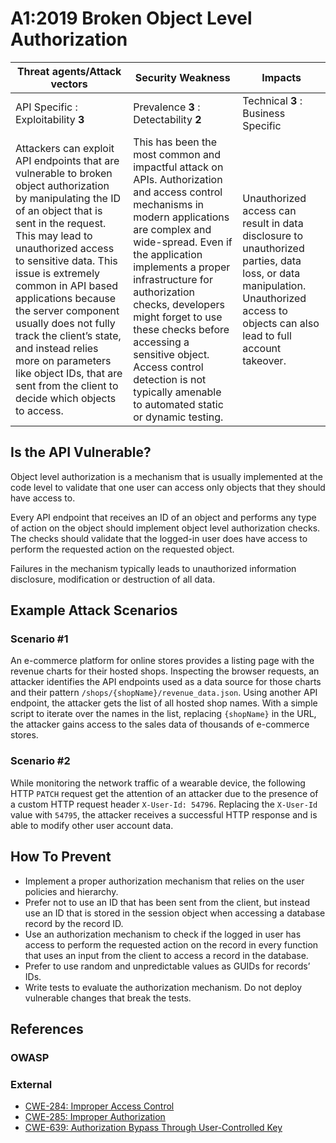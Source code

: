A1:2019 Broken Object Level Authorization
===========================================

| Threat agents/Attack vectors | Security Weakness | Impacts |
| - | - | - |
| API Specific : Exploitability **3** | Prevalence **3** : Detectability **2** | Technical **3** : Business Specific |
| Attackers can exploit API endpoints that are vulnerable to broken object authorization by manipulating the ID of an object that is sent in the request. This may lead to unauthorized access to sensitive data. This issue is extremely common in API based applications because the server component usually does not fully track the client’s state, and instead relies more on parameters like object IDs, that are sent from the client to decide which objects to access. | This has been the most common and impactful attack on APIs. Authorization and access control mechanisms in modern applications are complex and wide-spread. Even if the application implements a proper infrastructure for authorization checks, developers might forget to use these checks before accessing a sensitive object. Access control detection is not typically amenable to automated static or dynamic testing. | Unauthorized access can result in data disclosure to unauthorized parties, data loss, or data manipulation. Unauthorized access to objects can also lead to full account takeover. |

## Is the API Vulnerable?

Object level authorization is a mechanism that is usually implemented at the code
level to validate that one user can access only objects that they should have
access to.

Every API endpoint that receives an ID of an object and performs any type of
action on the object should implement object level authorization checks. The
checks should validate that the logged-in user does have access to perform the
requested action on the requested object.

Failures in the mechanism typically leads to unauthorized information
disclosure, modification or destruction of all data.

## Example Attack Scenarios

### Scenario #1

An e-commerce platform for online stores provides a listing page with the
revenue charts for their hosted shops. Inspecting the browser requests, an
attacker identifies the API endpoints used as a data source for those charts
and their pattern `/shops/{shopName}/revenue_data.json`. Using another API
endpoint, the attacker gets the list of all hosted shop names. With a simple
script to iterate over the names in the list, replacing `{shopName}` in the URL,
the attacker gains access to the sales data of thousands of e-commerce stores.

### Scenario #2

While monitoring the network traffic of a wearable device, the following HTTP
`PATCH` request get the attention of an attacker due to the presence of a custom
HTTP request header `X-User-Id: 54796`. Replacing the `X-User-Id` value with
`54795`, the attacker receives a successful HTTP response and is able to modify
other user account data.

## How To Prevent

* Implement a proper authorization mechanism that relies on the user policies
  and hierarchy.
* Prefer not to use an ID that has been sent from the client, but instead use an
  ID that is stored in the session object when accessing a database record by
  the record ID.
* Use an authorization mechanism to check if the logged in user has access to
  perform the requested action on the record in every function that uses an
  input from the client to access a record in the database.
* Prefer to use random and unpredictable values as GUIDs for records’ IDs.
* Write tests to evaluate the authorization mechanism. Do not deploy vulnerable
changes that break the tests.

## References

### OWASP

### External

* [CWE-284: Improper Access Control][1]
* [CWE-285: Improper Authorization][2]
* [CWE-639: Authorization Bypass Through User-Controlled Key][3]

[1]: https://cwe.mitre.org/data/definitions/284.html
[2]: https://cwe.mitre.org/data/definitions/285.html
[3]: https://cwe.mitre.org/data/definitions/639.html
